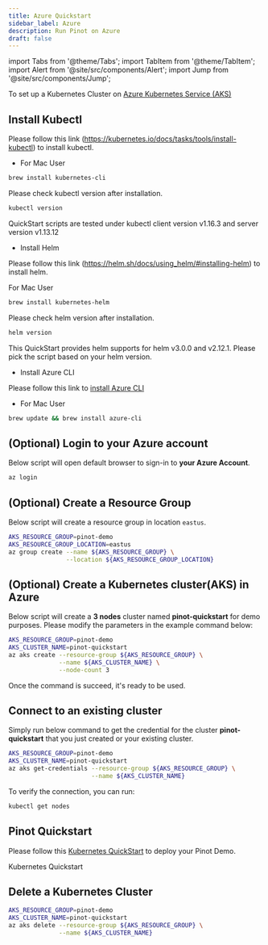 ```yaml
---
title: Azure Quickstart
sidebar_label: Azure
description: Run Pinot on Azure
draft: false
---
```


import Tabs from '@theme/Tabs';
import TabItem from '@theme/TabItem';
import Alert from '@site/src/components/Alert';
import Jump from '@site/src/components/Jump';

To set up a Kubernetes Cluster on [Azure Kubernetes Service (AKS)](https://azure.microsoft.com/en-us/services/kubernetes-service/)

## Install Kubectl

Please follow this link (https://kubernetes.io/docs/tasks/tools/install-kubectl) to install kubectl.

- For Mac User

```bash
brew install kubernetes-cli
```

Please check kubectl version after installation.

```bash
kubectl version
```

<Alert icon={false} type="info">
QuickStart scripts are tested under kubectl client version v1.16.3 and server version v1.13.12
</Alert>

- Install Helm

Please follow this link (https://helm.sh/docs/using_helm/#installing-helm) to install helm.

For Mac User

```bash
brew install kubernetes-helm
```

Please check helm version after installation.

```bash
helm version
```

<Alert icon={false} type="info">
This QuickStart provides helm supports for helm v3.0.0 and v2.12.1.
Please pick the script based on your helm version.
</Alert>

- Install Azure CLI

Please follow this link to [install Azure CLI](https://docs.microsoft.com/en-us/cli/azure/install-azure-cli?view=azure-cli-latest)

- For Mac User

```bash
brew update && brew install azure-cli
```

## (Optional) Login to your Azure account

Below script will open default browser to sign-in to **your Azure Account**.

```bash
az login
```

## (Optional) Create a Resource Group

Below script will create a resource group in location `eastus`.

```bash
AKS_RESOURCE_GROUP=pinot-demo
AKS_RESOURCE_GROUP_LOCATION=eastus
az group create --name ${AKS_RESOURCE_GROUP} \
                --location ${AKS_RESOURCE_GROUP_LOCATION}
```

## (Optional) Create a Kubernetes cluster(AKS) in Azure

Below script will create a **3 nodes** cluster named **pinot-quickstart** for demo purposes.
Please modify the parameters in the example command below:

```bash
AKS_RESOURCE_GROUP=pinot-demo
AKS_CLUSTER_NAME=pinot-quickstart
az aks create --resource-group ${AKS_RESOURCE_GROUP} \
              --name ${AKS_CLUSTER_NAME} \
              --node-count 3
```

Once the command is succeed, it's ready to be used.

## Connect to an existing cluster

Simply run below command to get the credential for the cluster **pinot-quickstart** that you just created or your existing cluster.

```bash
AKS_RESOURCE_GROUP=pinot-demo
AKS_CLUSTER_NAME=pinot-quickstart
az aks get-credentials --resource-group ${AKS_RESOURCE_GROUP} \
                       --name ${AKS_CLUSTER_NAME}
```

To verify the connection, you can run:

```bash
kubectl get nodes
```

## Pinot Quickstart

Please follow this [Kubernetes QuickStart](/docs/administration/installation/cloud/on-premises) to deploy your Pinot Demo.

<Jump to="/docs/administration/installation/cloud/on-premises">Kubernetes Quickstart</Jump>

## Delete a Kubernetes Cluster

```bash
AKS_RESOURCE_GROUP=pinot-demo
AKS_CLUSTER_NAME=pinot-quickstart
az aks delete --resource-group ${AKS_RESOURCE_GROUP} \
              --name ${AKS_CLUSTER_NAME}
```
